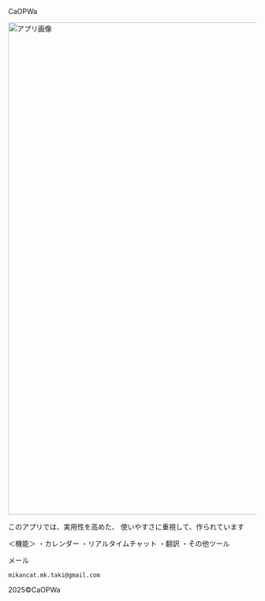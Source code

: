 CaOPWa

<img width="3000" height="1000" alt="アプリ画像" src="https://github.com/user-attachments/assets/6833f46b-a5d4-4313-b1bd-750b7e0224bc" />


このアプリでは、実用性を高めた、
使いやすさに重視して、作られています

＜機能＞
・カレンダー
・リアルタイムチャット
・翻訳
・その他ツール

メール
```
mikancat.mk.taki@gmail.com
```

2025©CaOPWa
